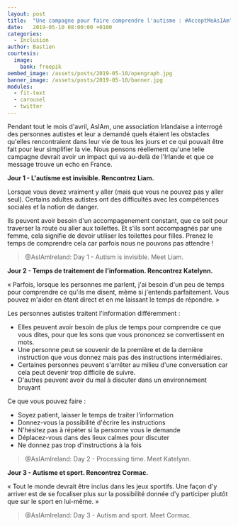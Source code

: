 ```yaml
---
layout: post
title:  "Une campagne pour faire comprendre l'autisme : #AcceptMeAsIAm"
date:   2019-05-10 08:00:00 +0100
categories:
  - Inclusion
author: Bastien
courtesis:
  image:
    bank: freepik
oembed_image: /assets/posts/2019-05-10/opengraph.jpg
banner_image: /assets/posts/2019-05-10/banner.jpg
modules:
  - fit-text
  - carousel
  - twitter
---
```


Pendant tout le mois d'avril, AsIAm, une association Irlandaise a interrogé des personnes autistes et leur a demandé quels étaient les obstacles qu'elles rencontraient dans leur vie de tous les jours et ce qui pouvait être fait pour leur simplifier la vie.
Nous pensons réellement qu'une telle campagne devrait avoir un impact qui va au-delà de l'Irlande et que ce message trouve un echo en France.


<div class="center">
<amp-carousel width="600" height="1100" layout="intrinsic" type="slides" class="white" id="carousel">
 <div class="slide">
  <amp-fit-text width="600" height="300" layout="responsive" max-font-size="17">
   <p><strong>Jour 1 - L'autisme est invisible. Rencontrez Liam.</strong></p>

   <p>Lorsque vous devez vraiment y aller (mais que vous ne pouvez pas y aller seul).
   Certains adultes autistes ont des difficultés avec les compétences sociales et la notion de danger.</P>

   <p>Ils peuvent avoir besoin d'un accompagenement constant, que ce soit pour traverser la route ou aller aux toilettes.
   Et s'ils sont accompagnés par une femme, cela signifie de devoir utiliser les toilettes pour filles.
   Prenez le temps de comprendre cela car parfois nous ne pouvons pas attendre&nbsp;!</p>
  </amp-fit-text>
  <amp-twitter width="600" height="800" data-tweetid="1113414191283671041"><blockquote placeholder>
   @AsIAmIreland: Day 1 - Autism is invisible. Meet Liam.
   </blockquote></amp-twitter>
 </div>

 <div class="slide">
  <amp-fit-text width="600" height="300" layout="responsive" max-font-size="17">
   <p><strong>Jour 2 - Temps de traitement de l'information. Rencontrez Katelynn.</strong></p>

   <p>«&nbsp;Parfois, lorsque les personnes me parlent, j'ai besoin d'un peu de temps pour comprendre ce qu'ils me disent, même si j'entends parfaitement.
   Vous pouvez m'aider en étant direct et en me laissant le temps de répondre.&nbsp;»</p>

   <p class="align-left">
   Les personnes autistes traitent l'information différemment&nbsp;:
   <ul class="align-left">
    <li class="align-left">Elles peuvent avoir besoin de plus de temps pour comprendre ce que vous dites, pour que les sons que vous prononcez se convertissent en mots.</li>
    <li class="align-left">Une personne peut se souvenir de la première et de la dernière instruction que vous donnez mais pas des instructions intermédiaires.</li>
    <li class="align-left">Certaines personnes peuvent s'arrêter au milieu d'une conversation car cela peut devenir trop difficile de suivre.</li>
    <li class="align-left">D'autres peuvent avoir du mal à discuter dans un environnement bruyant</li>
   </ul>
   </p>

   <p class="align-left">
   Ce que vous pouvez faire&nbsp;:
   <ul class="align-left">
    <li class="align-left">Soyez patient, laisser le temps de traiter l'information</li>
    <li class="align-left">Donnez-vous la possibilité d'écrire les instructions</li>
    <li class="align-left">N'hésitez pas à répéter si la personne vous le demande</li>
    <li class="align-left">Déplacez-vous dans des lieux calmes pour discuter</li>
    <li class="align-left">Ne donnez pas trop d'instructions à la fois</li>
   </ul>
   </p>
  </amp-fit-text>
  <amp-twitter width="600" height="800" data-tweetid="1113741232130461696"><blockquote placeholder>
   @AsIAmIreland: Day 2 - Processing time. Meet Katelynn.
   </blockquote></amp-twitter>
 </div>
</amp-carousel>

 <div class="slide">
  <amp-fit-text width="600" height="300" layout="responsive" max-font-size="17">
   <p><strong>Jour 3 - Autisme et sport. Rencontrez Cormac.</strong></p>
   <p>«&nbsp;Tout le monde devrait être inclus dans les jeux sportifs.
   Une façon d'y arriver est de se focaliser plus sur la possibilité donnée d'y participer plutôt que sur le sport en lui-même.&nbsp;»</p>
  </amp-fit-text>
  <amp-twitter width="600" height="800" data-tweetid="1114074206684295168"><blockquote placeholder>
   @AsIAmIreland: Day 3 - Autism and sport. Meet Cormac.
   </blockquote></amp-twitter>
 </div>
</amp-carousel>



</div>
